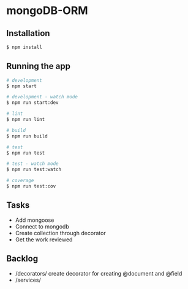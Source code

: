 # mongoDB-ORM

## Installation

```bash
$ npm install
```

## Running the app

```bash
# development
$ npm start

# development - watch mode
$ npm run start:dev

# lint
$ npm run lint

# build
$ npm run build

# test
$ npm run test

# test - watch mode
$ npm run test:watch

# coverage
$ npm run test:cov
```

## Tasks

- Add mongoose
- Connect to mongodb
- Create collection through decorator
- Get the work reviewed

## Backlog

- /decorators/ create decorator for creating @document and @field
- /services/
